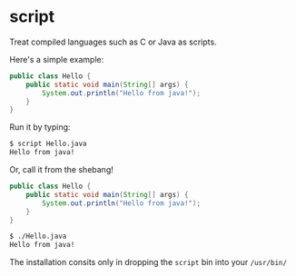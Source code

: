 # script

Treat compiled languages such as C or Java as scripts.

Here's a simple example:
```java
public class Hello {
    public static void main(String[] args) {
        System.out.println("Hello from java!");
    }
}
```

Run it by typing:
```bash
$ script Hello.java
Hello from java!
```


Or, call it from the shebang!
```java
public class Hello {
    public static void main(String[] args) {
        System.out.println("Hello from java!");
    }
}
```

```bash
$ ./Hello.java
Hello from java!
```

The installation consits only in dropping the `script` bin into your `/usr/bin/`
